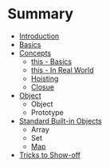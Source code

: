 # Summary

* [Introduction](README.md)
* [Basics](basics.md)
* [Concepts](concepts.md)
    * [this - Basics](this.md)
    * [this - In Real World](this---in-real-word.md)
    * [Hoisting](hoisting.md)
    * [Closue](closue.md)
* [Object](object.md)
    * Object
    * Prototype
* [Standard Built-in Objects](standard-built-in-objects.md)
    * Array
    * Set
    * [Map](map--set.md)
* [Tricks to Show-off](tricks-to-show-off.md)

